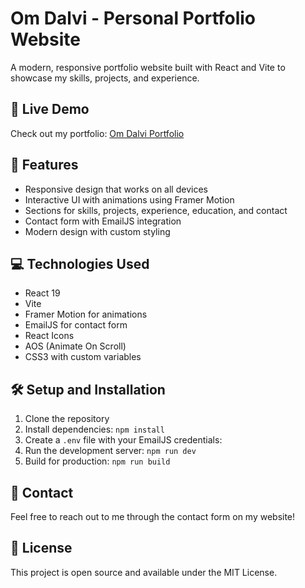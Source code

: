 # Om Dalvi - Personal Portfolio Website

A modern, responsive portfolio website built with React and Vite to showcase my skills, projects, and experience.

## 🌟 Live Demo

Check out my portfolio: [Om Dalvi Portfolio](https://om-dalvi-portfolio.vercel.app/)

## 🚀 Features

- Responsive design that works on all devices
- Interactive UI with animations using Framer Motion
- Sections for skills, projects, experience, education, and contact
- Contact form with EmailJS integration
- Modern design with custom styling

## 💻 Technologies Used

- React 19
- Vite
- Framer Motion for animations
- EmailJS for contact form
- React Icons
- AOS (Animate On Scroll)
- CSS3 with custom variables

## 🛠️ Setup and Installation

1. Clone the repository
2. Install dependencies: `npm install`
3. Create a `.env` file with your EmailJS credentials:
4. Run the development server: `npm run dev`
5. Build for production: `npm run build`

## 📱 Contact

Feel free to reach out to me through the contact form on my website!

## 📝 License

This project is open source and available under the MIT License.
